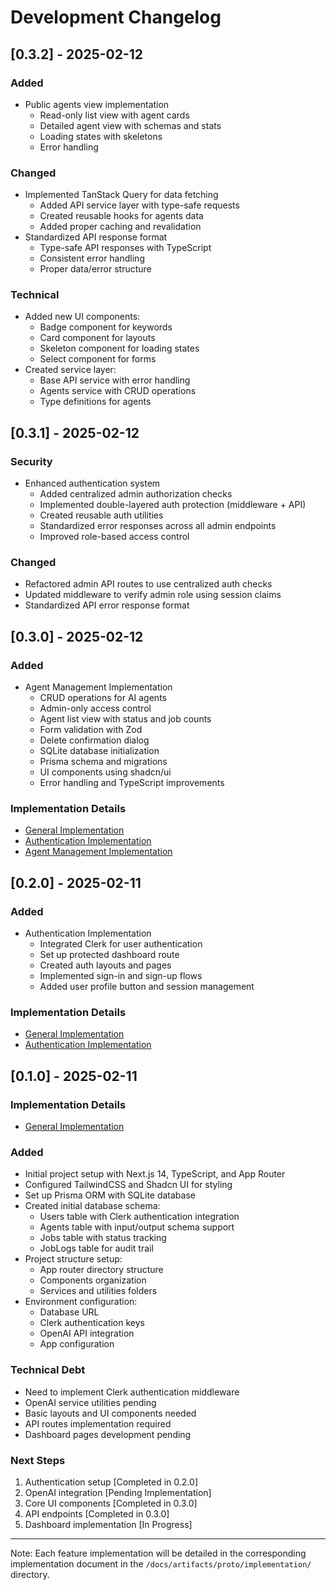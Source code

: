 # Development Changelog

## [0.3.2] - 2025-02-12

### Added

- Public agents view implementation
  - Read-only list view with agent cards
  - Detailed agent view with schemas and stats
  - Loading states with skeletons
  - Error handling

### Changed

- Implemented TanStack Query for data fetching
  - Added API service layer with type-safe requests
  - Created reusable hooks for agents data
  - Added proper caching and revalidation
- Standardized API response format
  - Type-safe API responses with TypeScript
  - Consistent error handling
  - Proper data/error structure

### Technical

- Added new UI components:
  - Badge component for keywords
  - Card component for layouts
  - Skeleton component for loading states
  - Select component for forms
- Created service layer:
  - Base API service with error handling
  - Agents service with CRUD operations
  - Type definitions for agents

## [0.3.1] - 2025-02-12

### Security

- Enhanced authentication system
  - Added centralized admin authorization checks
  - Implemented double-layered auth protection (middleware + API)
  - Created reusable auth utilities
  - Standardized error responses across all admin endpoints
  - Improved role-based access control

### Changed

- Refactored admin API routes to use centralized auth checks
- Updated middleware to verify admin role using session claims
- Standardized API error response format

## [0.3.0] - 2025-02-12

### Added

- Agent Management Implementation
  - CRUD operations for AI agents
  - Admin-only access control
  - Agent list view with status and job counts
  - Form validation with Zod
  - Delete confirmation dialog
  - SQLite database initialization
  - Prisma schema and migrations
  - UI components using shadcn/ui
  - Error handling and TypeScript improvements

### Implementation Details

- [General Implementation](../implementation/1-general.md)
- [Authentication Implementation](../implementation/2-auth.md)
- [Agent Management Implementation](../implementation/3-agents.md)

## [0.2.0] - 2025-02-11

### Added

- Authentication Implementation
  - Integrated Clerk for user authentication
  - Set up protected dashboard route
  - Created auth layouts and pages
  - Implemented sign-in and sign-up flows
  - Added user profile button and session management

### Implementation Details

- [General Implementation](../implementation/1-general.md)
- [Authentication Implementation](../implementation/2-auth.md)

## [0.1.0] - 2025-02-11

### Implementation Details

- [General Implementation](../implementation/1-general.md)

### Added

- Initial project setup with Next.js 14, TypeScript, and App Router
- Configured TailwindCSS and Shadcn UI for styling
- Set up Prisma ORM with SQLite database
- Created initial database schema:
  - Users table with Clerk authentication integration
  - Agents table with input/output schema support
  - Jobs table with status tracking
  - JobLogs table for audit trail
- Project structure setup:
  - App router directory structure
  - Components organization
  - Services and utilities folders
- Environment configuration:
  - Database URL
  - Clerk authentication keys
  - OpenAI API integration
  - App configuration

### Technical Debt

- Need to implement Clerk authentication middleware
- OpenAI service utilities pending
- Basic layouts and UI components needed
- API routes implementation required
- Dashboard pages development pending

### Next Steps

1. Authentication setup [Completed in 0.2.0]
2. OpenAI integration [Pending Implementation]
3. Core UI components [Completed in 0.3.0]
4. API endpoints [Completed in 0.3.0]
5. Dashboard implementation [In Progress]

---

Note: Each feature implementation will be detailed in the corresponding implementation document in the `/docs/artifacts/proto/implementation/` directory.

